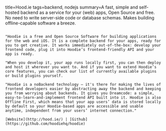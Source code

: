 title=Hood.ie
tags=backend, nodejs
summary=A fast, simple and self-hosted backend as a service for your (web) apps, Open Source and free. No need to write server-side code or database schemas. Makes building offline-capable software a breeze.
~~~~~~

"Hoodie is a free and Open Source Software for building applications for the web and iOS. It is a complete backend for your apps, ready for you to get creative. It works immediately out-of-the-box: develop your frontend code, plug it into Hoodie’s frontend-friendly API and your app is ready.

"When you develop it, your app runs locally first, you can then deploy and host it wherever you want to. And if you want to extend Hoodie’s core features, you can check our list of currently available plugins or build plugins yourself.

"Hoodie is a noBackend technology — it's there for making the lives of frontend developers easier by abstracting away the backend and keeping you from worrying about backends. It gives you Dreamcode: a simple, easy-to-learn-and-implement frontend API built into it. Hoodie is also Offline First, which means that your app users’ data is stored locally by default so your Hoodie-based apps are accessible and usable anytime, independent from your users’ internet connection."

[Website](http://hood.ie/) | [Github](https://github.com/hoodiehq/hoodie)
